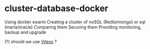 # cluster-database-docker
Using docker swarm
Creating a cluster of noSQL (Redis/mongo) or sql (maria/oracle)
Comparing them
Securing them
Providing monitoring, backup and upgrade

(?) should we use [Vitess](https://vitess.io/overview/) ?
